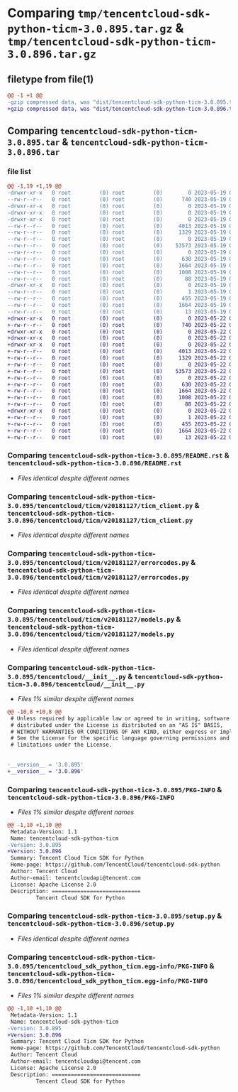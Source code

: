 # Comparing `tmp/tencentcloud-sdk-python-ticm-3.0.895.tar.gz` & `tmp/tencentcloud-sdk-python-ticm-3.0.896.tar.gz`

## filetype from file(1)

```diff
@@ -1 +1 @@
-gzip compressed data, was "dist/tencentcloud-sdk-python-ticm-3.0.895.tar", last modified: Fri May 19 03:02:39 2023, max compression
+gzip compressed data, was "dist/tencentcloud-sdk-python-ticm-3.0.896.tar", last modified: Mon May 22 00:34:50 2023, max compression
```

## Comparing `tencentcloud-sdk-python-ticm-3.0.895.tar` & `tencentcloud-sdk-python-ticm-3.0.896.tar`

### file list

```diff
@@ -1,19 +1,19 @@
-drwxr-xr-x   0 root         (0) root         (0)        0 2023-05-19 03:02:39.000000 tencentcloud-sdk-python-ticm-3.0.895/
--rw-r--r--   0 root         (0) root         (0)      740 2023-05-19 03:02:39.000000 tencentcloud-sdk-python-ticm-3.0.895/README.rst
-drwxr-xr-x   0 root         (0) root         (0)        0 2023-05-19 03:02:39.000000 tencentcloud-sdk-python-ticm-3.0.895/tencentcloud/
-drwxr-xr-x   0 root         (0) root         (0)        0 2023-05-19 03:02:39.000000 tencentcloud-sdk-python-ticm-3.0.895/tencentcloud/ticm/
-drwxr-xr-x   0 root         (0) root         (0)        0 2023-05-19 03:02:39.000000 tencentcloud-sdk-python-ticm-3.0.895/tencentcloud/ticm/v20181127/
--rw-r--r--   0 root         (0) root         (0)     4013 2023-05-19 03:02:39.000000 tencentcloud-sdk-python-ticm-3.0.895/tencentcloud/ticm/v20181127/ticm_client.py
--rw-r--r--   0 root         (0) root         (0)     1329 2023-05-19 03:02:39.000000 tencentcloud-sdk-python-ticm-3.0.895/tencentcloud/ticm/v20181127/errorcodes.py
--rw-r--r--   0 root         (0) root         (0)        0 2023-05-19 03:02:39.000000 tencentcloud-sdk-python-ticm-3.0.895/tencentcloud/ticm/v20181127/__init__.py
--rw-r--r--   0 root         (0) root         (0)    53573 2023-05-19 03:02:39.000000 tencentcloud-sdk-python-ticm-3.0.895/tencentcloud/ticm/v20181127/models.py
--rw-r--r--   0 root         (0) root         (0)        0 2023-05-19 03:02:39.000000 tencentcloud-sdk-python-ticm-3.0.895/tencentcloud/ticm/__init__.py
--rw-r--r--   0 root         (0) root         (0)      630 2023-05-19 03:02:39.000000 tencentcloud-sdk-python-ticm-3.0.895/tencentcloud/__init__.py
--rw-r--r--   0 root         (0) root         (0)     1664 2023-05-19 03:02:39.000000 tencentcloud-sdk-python-ticm-3.0.895/PKG-INFO
--rw-r--r--   0 root         (0) root         (0)     1008 2023-05-19 03:02:39.000000 tencentcloud-sdk-python-ticm-3.0.895/setup.py
--rw-r--r--   0 root         (0) root         (0)       88 2023-05-19 03:02:39.000000 tencentcloud-sdk-python-ticm-3.0.895/setup.cfg
-drwxr-xr-x   0 root         (0) root         (0)        0 2023-05-19 03:02:39.000000 tencentcloud-sdk-python-ticm-3.0.895/tencentcloud_sdk_python_ticm.egg-info/
--rw-r--r--   0 root         (0) root         (0)        1 2023-05-19 03:02:39.000000 tencentcloud-sdk-python-ticm-3.0.895/tencentcloud_sdk_python_ticm.egg-info/dependency_links.txt
--rw-r--r--   0 root         (0) root         (0)      455 2023-05-19 03:02:39.000000 tencentcloud-sdk-python-ticm-3.0.895/tencentcloud_sdk_python_ticm.egg-info/SOURCES.txt
--rw-r--r--   0 root         (0) root         (0)     1664 2023-05-19 03:02:39.000000 tencentcloud-sdk-python-ticm-3.0.895/tencentcloud_sdk_python_ticm.egg-info/PKG-INFO
--rw-r--r--   0 root         (0) root         (0)       13 2023-05-19 03:02:39.000000 tencentcloud-sdk-python-ticm-3.0.895/tencentcloud_sdk_python_ticm.egg-info/top_level.txt
+drwxr-xr-x   0 root         (0) root         (0)        0 2023-05-22 00:34:50.000000 tencentcloud-sdk-python-ticm-3.0.896/
+-rw-r--r--   0 root         (0) root         (0)      740 2023-05-22 00:34:50.000000 tencentcloud-sdk-python-ticm-3.0.896/README.rst
+drwxr-xr-x   0 root         (0) root         (0)        0 2023-05-22 00:34:50.000000 tencentcloud-sdk-python-ticm-3.0.896/tencentcloud/
+drwxr-xr-x   0 root         (0) root         (0)        0 2023-05-22 00:34:50.000000 tencentcloud-sdk-python-ticm-3.0.896/tencentcloud/ticm/
+drwxr-xr-x   0 root         (0) root         (0)        0 2023-05-22 00:34:50.000000 tencentcloud-sdk-python-ticm-3.0.896/tencentcloud/ticm/v20181127/
+-rw-r--r--   0 root         (0) root         (0)     4013 2023-05-22 00:34:50.000000 tencentcloud-sdk-python-ticm-3.0.896/tencentcloud/ticm/v20181127/ticm_client.py
+-rw-r--r--   0 root         (0) root         (0)     1329 2023-05-22 00:34:50.000000 tencentcloud-sdk-python-ticm-3.0.896/tencentcloud/ticm/v20181127/errorcodes.py
+-rw-r--r--   0 root         (0) root         (0)        0 2023-05-22 00:34:50.000000 tencentcloud-sdk-python-ticm-3.0.896/tencentcloud/ticm/v20181127/__init__.py
+-rw-r--r--   0 root         (0) root         (0)    53573 2023-05-22 00:34:50.000000 tencentcloud-sdk-python-ticm-3.0.896/tencentcloud/ticm/v20181127/models.py
+-rw-r--r--   0 root         (0) root         (0)        0 2023-05-22 00:34:50.000000 tencentcloud-sdk-python-ticm-3.0.896/tencentcloud/ticm/__init__.py
+-rw-r--r--   0 root         (0) root         (0)      630 2023-05-22 00:34:50.000000 tencentcloud-sdk-python-ticm-3.0.896/tencentcloud/__init__.py
+-rw-r--r--   0 root         (0) root         (0)     1664 2023-05-22 00:34:50.000000 tencentcloud-sdk-python-ticm-3.0.896/PKG-INFO
+-rw-r--r--   0 root         (0) root         (0)     1008 2023-05-22 00:34:50.000000 tencentcloud-sdk-python-ticm-3.0.896/setup.py
+-rw-r--r--   0 root         (0) root         (0)       88 2023-05-22 00:34:50.000000 tencentcloud-sdk-python-ticm-3.0.896/setup.cfg
+drwxr-xr-x   0 root         (0) root         (0)        0 2023-05-22 00:34:50.000000 tencentcloud-sdk-python-ticm-3.0.896/tencentcloud_sdk_python_ticm.egg-info/
+-rw-r--r--   0 root         (0) root         (0)        1 2023-05-22 00:34:50.000000 tencentcloud-sdk-python-ticm-3.0.896/tencentcloud_sdk_python_ticm.egg-info/dependency_links.txt
+-rw-r--r--   0 root         (0) root         (0)      455 2023-05-22 00:34:50.000000 tencentcloud-sdk-python-ticm-3.0.896/tencentcloud_sdk_python_ticm.egg-info/SOURCES.txt
+-rw-r--r--   0 root         (0) root         (0)     1664 2023-05-22 00:34:50.000000 tencentcloud-sdk-python-ticm-3.0.896/tencentcloud_sdk_python_ticm.egg-info/PKG-INFO
+-rw-r--r--   0 root         (0) root         (0)       13 2023-05-22 00:34:50.000000 tencentcloud-sdk-python-ticm-3.0.896/tencentcloud_sdk_python_ticm.egg-info/top_level.txt
```

### Comparing `tencentcloud-sdk-python-ticm-3.0.895/README.rst` & `tencentcloud-sdk-python-ticm-3.0.896/README.rst`

 * *Files identical despite different names*

### Comparing `tencentcloud-sdk-python-ticm-3.0.895/tencentcloud/ticm/v20181127/ticm_client.py` & `tencentcloud-sdk-python-ticm-3.0.896/tencentcloud/ticm/v20181127/ticm_client.py`

 * *Files identical despite different names*

### Comparing `tencentcloud-sdk-python-ticm-3.0.895/tencentcloud/ticm/v20181127/errorcodes.py` & `tencentcloud-sdk-python-ticm-3.0.896/tencentcloud/ticm/v20181127/errorcodes.py`

 * *Files identical despite different names*

### Comparing `tencentcloud-sdk-python-ticm-3.0.895/tencentcloud/ticm/v20181127/models.py` & `tencentcloud-sdk-python-ticm-3.0.896/tencentcloud/ticm/v20181127/models.py`

 * *Files identical despite different names*

### Comparing `tencentcloud-sdk-python-ticm-3.0.895/tencentcloud/__init__.py` & `tencentcloud-sdk-python-ticm-3.0.896/tencentcloud/__init__.py`

 * *Files 1% similar despite different names*

```diff
@@ -10,8 +10,8 @@
 # Unless required by applicable law or agreed to in writing, software
 # distributed under the License is distributed on an "AS IS" BASIS,
 # WITHOUT WARRANTIES OR CONDITIONS OF ANY KIND, either express or implied.
 # See the License for the specific language governing permissions and
 # limitations under the License.
 
 
-__version__ = '3.0.895'
+__version__ = '3.0.896'
```

### Comparing `tencentcloud-sdk-python-ticm-3.0.895/PKG-INFO` & `tencentcloud-sdk-python-ticm-3.0.896/PKG-INFO`

 * *Files 1% similar despite different names*

```diff
@@ -1,10 +1,10 @@
 Metadata-Version: 1.1
 Name: tencentcloud-sdk-python-ticm
-Version: 3.0.895
+Version: 3.0.896
 Summary: Tencent Cloud Ticm SDK for Python
 Home-page: https://github.com/TencentCloud/tencentcloud-sdk-python
 Author: Tencent Cloud
 Author-email: tencentcloudapi@tencent.com
 License: Apache License 2.0
 Description: ============================
         Tencent Cloud SDK for Python
```

### Comparing `tencentcloud-sdk-python-ticm-3.0.895/setup.py` & `tencentcloud-sdk-python-ticm-3.0.896/setup.py`

 * *Files identical despite different names*

### Comparing `tencentcloud-sdk-python-ticm-3.0.895/tencentcloud_sdk_python_ticm.egg-info/PKG-INFO` & `tencentcloud-sdk-python-ticm-3.0.896/tencentcloud_sdk_python_ticm.egg-info/PKG-INFO`

 * *Files 1% similar despite different names*

```diff
@@ -1,10 +1,10 @@
 Metadata-Version: 1.1
 Name: tencentcloud-sdk-python-ticm
-Version: 3.0.895
+Version: 3.0.896
 Summary: Tencent Cloud Ticm SDK for Python
 Home-page: https://github.com/TencentCloud/tencentcloud-sdk-python
 Author: Tencent Cloud
 Author-email: tencentcloudapi@tencent.com
 License: Apache License 2.0
 Description: ============================
         Tencent Cloud SDK for Python
```

